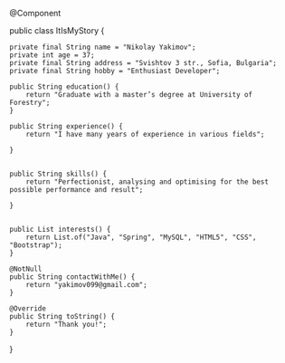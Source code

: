 @Component

public class ItIsMyStory {

    private final String name = "Nikolay Yakimov";
    private int age = 37;
    private final String address = "Svishtov 3 str., Sofia, Bulgaria";
    private final String hobby = "Enthusiast Developer";

    public String education() {
        return "Graduate with a master’s degree at University of Forestry";
    }

    public String experience() {
        return "I have many years of experience in various fields";

    }


    public String skills() {
        return "Perfectionist, analysing and optimising for the best possible performance and result";

    }


    public List interests() {
        return List.of("Java", "Spring", "MySQL", "HTML5", "CSS", "Bootstrap");
    }

    @NotNull
    public String contactWithMe() {
        return "yakimov099@gmail.com";
    }

    @Override
    public String toString() {
        return "Thank you!";
    }
}
   
